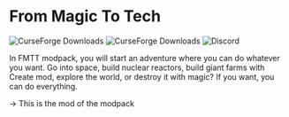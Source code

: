 # From Magic To Tech
![CurseForge Downloads](https://img.shields.io/curseforge/dt/843360?style=flat&logo=curseforge&label=FMTT%20Modpack) ![CurseForge Downloads](https://img.shields.io/curseforge/dt/910350?style=flat&logo=curseforge&label=FMTT%20Mod) ![Discord](https://img.shields.io/discord/1130126845287866489?logo=discord&label=Discord%20Server)

In FMTT modpack, you will start an adventure where you can do whatever you want. Go into space, build nuclear reactors, build giant farms with Create mod, explore the world, or destroy it with magic? If you want, you can do everything. 

-> This is the mod of the modpack


